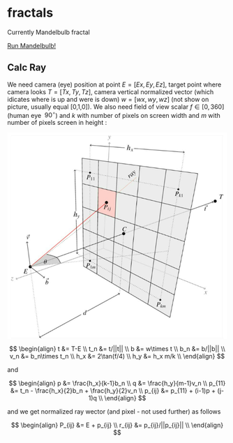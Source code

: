 # fractals
Currently Mandelbulb fractal

[Run Mandelbulb!](https://kamil-kielczewski.github.io/fractals/mandelbulb.html)

## Calc Ray

We  need camera (eye) position at point $E = [Ex,Ey,Ez]$, target point where camera looks $T= [Tx,Ty,Tz]$, camera vertical normalized vector (which idicates where is up and were is down)  $w=[wx,wy,wz]$ (not show on picture, usually equal [0,1,0]). We also need field of view scalar $f \in [0,360]$ (human eye $~90^\circ$) and $k$ with number of pixels on screen width and $m$ with number of pixels screen in height :

<p align="center"><img src="/tex/raysMatrix.png" align=middle /></p>

$$
\begin{align}
t &= T-E \\
t_n &= t/||t|| \\
b &= w\times t \\
b_n &= b/||b|| \\
v_n &= b_n\times t_n \\
h_x &= 2\tan(f/4) \\
h_y &= h_x m/k \\
\end{align}
$$

and

$$
\begin{align}
p &= \frac{h_x}{k-1}b_n \\ 
q &= \frac{h_y}{m-1}v_n \\ 
p_{11} &= t_n - \frac{h_x}{2}b_n +  \frac{h_y}{2}v_n \\
p_{ij} &= p_{11} + (i-1)p + (j-1)q \\
\end{align}
$$

and we get normalized ray wector (and pixel - not used further) as follows

$$
\begin{align}
P_{ij} &= E + p_{ij} \\
r_{ij} &= p_{ij}/||p_{ij}|| \\
\end{align}
$$





